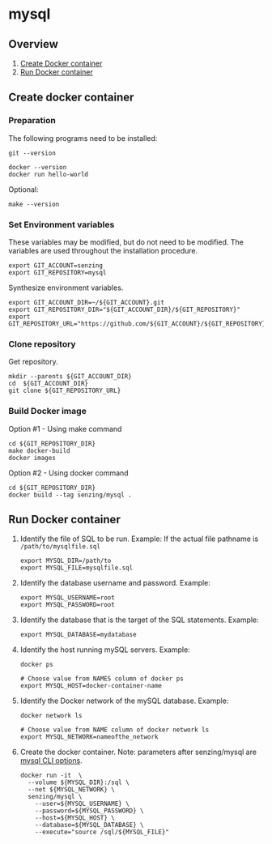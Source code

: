# mysql

## Overview

1. [Create Docker container](#create-docker-container)
1. [Run Docker container](#run-docker-container)

## Create docker container

### Preparation

The following programs need to be installed:

```console
git --version

docker --version
docker run hello-world
```

Optional:

```console
make --version
```

### Set Environment variables

These variables may be modified, but do not need to be modified.
The variables are used throughout the installation procedure.

```console
export GIT_ACCOUNT=senzing
export GIT_REPOSITORY=mysql
```

Synthesize environment variables.

```console
export GIT_ACCOUNT_DIR=~/${GIT_ACCOUNT}.git
export GIT_REPOSITORY_DIR="${GIT_ACCOUNT_DIR}/${GIT_REPOSITORY}"
export GIT_REPOSITORY_URL="https://github.com/${GIT_ACCOUNT}/${GIT_REPOSITORY}.git"
```

### Clone repository

Get repository.

```console
mkdir --parents ${GIT_ACCOUNT_DIR}
cd  ${GIT_ACCOUNT_DIR}
git clone ${GIT_REPOSITORY_URL}
```

### Build Docker image

Option #1 - Using make command

```console
cd ${GIT_REPOSITORY_DIR}
make docker-build
docker images
```

Option #2 - Using docker command

```console
cd ${GIT_REPOSITORY_DIR}
docker build --tag senzing/mysql .
```

## Run Docker container

1. Identify the file of SQL to be run.
   Example:  If the actual file pathname is `/path/to/mysqlfile.sql`

    ```console
    export MYSQL_DIR=/path/to
    export MYSQL_FILE=mysqlfile.sql
    ```

1. Identify the database username and password.
   Example:

    ```console
    export MYSQL_USERNAME=root
    export MYSQL_PASSWORD=root
    ```

1. Identify the database that is the target of the SQL statements.
   Example:

    ```console
    export MYSQL_DATABASE=mydatabase
    ```

1. Identify the host running mySQL servers.
   Example:

    ```console
    docker ps

    # Choose value from NAMES column of docker ps
    export MYSQL_HOST=docker-container-name
    ```

1. Identify the Docker network of the mySQL database.
   Example:

    ```console
    docker network ls

    # Choose value from NAME column of docker network ls
    export MYSQL_NETWORK=nameofthe_network
    ```

1. Create the docker container.
   Note: parameters after senzing/mysql are [mysql CLI options](https://dev.mysql.com/doc/refman/5.7/en/mysql-command-options.html).

    ```console
    docker run -it  \
      --volume ${MYSQL_DIR}:/sql \
      --net ${MYSQL_NETWORK} \
      senzing/mysql \
        --user=${MYSQL_USERNAME} \
        --password=${MYSQL_PASSWORD} \
        --host=${MYSQL_HOST} \
        --database=${MYSQL_DATABASE} \
        --execute="source /sql/${MYSQL_FILE}"
    ```
